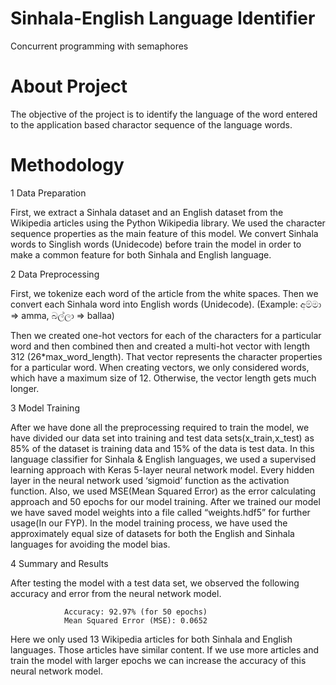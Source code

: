 # Sinhala-English Language Identifier
Concurrent programming with semaphores

# About Project
The objective of the project is to identify the language of the word entered to the application based charactor sequence of the language words.

# Methodology 

1 Data Preparation

First, we extract a Sinhala dataset and an English dataset from the Wikipedia articles using the Python Wikipedia library. We used the character sequence properties as the main feature of this model. We convert Sinhala words to Singlish words  (Unidecode) before train the model in order to make a common feature for both Sinhala and English language. 

2 Data Preprocessing

First, we tokenize each word of the article from the white spaces. Then we convert each Sinhala word into English words (Unidecode). 
(Example: අම්මා => amma, බල්ලා => ballaa)

Then we created one-hot vectors for each of the characters for a particular word and then combined then and created a multi-hot vector with length 312 (26*max_word_length). That vector represents the character properties for a particular word. When creating vectors, we only considered words, which have a maximum size of 12. Otherwise, the vector length gets much longer.

3 Model Training

After we have done all the preprocessing required to train the model, we have divided our data set into training and test data sets(x_train,x_test) as 85% of the dataset is training data and 15% of the data is test data. In this language classifier for Sinhala & English languages, we used a supervised learning approach with Keras 5-layer neural network model. Every hidden layer in the neural network used ‘sigmoid’ function as the activation function. Also, we used MSE(Mean Squared Error) as the error calculating approach and 50 epochs for our model training. 
After we trained our model we have saved model weights into a file called “weights.hdf5” for further usage(In our FYP). 
In the model training process, we have used the approximately equal size of datasets for both the English and Sinhala languages for avoiding the model bias.

4 Summary and Results

After testing the model with a test data set, we observed the following accuracy and error from the neural network model.

				Accuracy: 92.97% (for 50 epochs)
				Mean Squared Error (MSE): 0.0652

Here we only used 13 Wikipedia articles for both Sinhala and English languages. Those articles have similar content. If we use more articles and train the model with larger epochs we can increase the accuracy of this neural network model.
